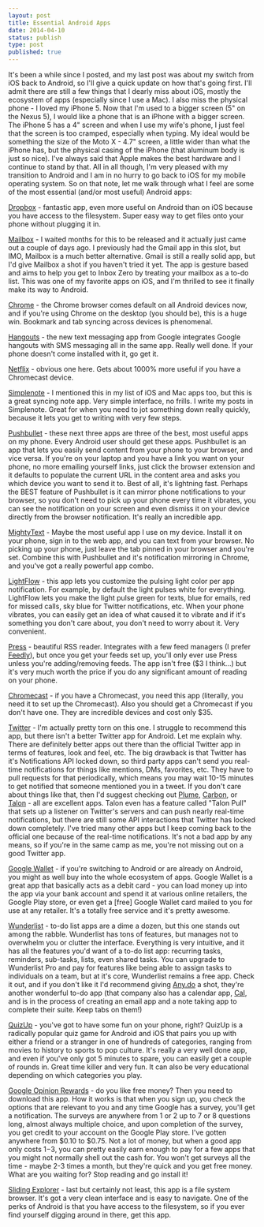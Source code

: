 ```yaml
---
layout: post
title: Essential Android Apps
date: 2014-04-10
status: publish
type: post
published: true
---
```

It's been a while since I posted, and my last post was about my switch from iOS back to Android, so I'll give a quick update on how that's going first. I'll admit there are still a few things that I dearly miss about iOS, mostly the ecosystem of apps (especially since I use a Mac). I also miss the physical phone - I loved my iPhone 5. Now that I'm used to a bigger screen (5" on the Nexus 5), I would like a phone that is an iPhone with a bigger screen. The iPhone 5 has a 4" screen and when I use my wife's phone, I just feel that the screen is too cramped, especially when typing. My ideal would be something the size of the Moto X - 4.7" screen, a little wider than what the iPhone has, but the physical casing of the iPhone (that aluminum body is just so nice). I've always said that Apple makes the best hardware and I continue to stand by that. All in all though, I'm very pleased with my transition to Android and I am in no hurry to go back to iOS for my mobile operating system. So on that note, let me walk through what I feel are some of the most essential (and/or most useful) Android apps:

<a title="Dropbox" href="https://play.google.com/store/apps/details?id=com.dropbox.android">Dropbox</a> - fantastic app, even more useful on Android than on iOS because you have access to the filesystem. Super easy way to get files onto your phone without plugging it in.

<a title="Mailbox" href="https://play.google.com/store/apps/details?id=com.mailboxapp">Mailbox</a> - I waited months for this to be released and it actually just came out a couple of days ago. I previously had the Gmail app in this slot, but IMO, Mailbox is a much better alternative. Gmail is still a really solid app, but I'd give Mailbox a shot if you haven't tried it yet. The app is gesture based and aims to help you get to Inbox Zero by treating your mailbox as a to-do list. This was one of my favorite apps on iOS, and I'm thrilled to see it finally make its way to Android.

<a title="Chrome" href="https://play.google.com/store/apps/details?id=com.android.chrome">Chrome</a> - the Chrome browser comes default on all Android devices now, and if you're using Chrome on the desktop (you should be), this is a huge win. Bookmark and tab syncing across devices is phenomenal.

<a title="Hangouts" href="https://play.google.com/store/apps/details?id=com.google.android.talk">Hangouts</a> - the new text messaging app from Google integrates Google hangouts with SMS messaging all in the same app. Really well done. If your phone doesn't come installed with it, go get it.

<a title="Netflix" href="https://play.google.com/store/apps/details?id=com.netflix.mediaclient">Netflix</a> - obvious one here. Gets about 1000% more useful if you have a Chromecast device.

<a title="Simplenote" href="https://play.google.com/store/apps/details?id=com.automattic.simplenote">Simplenote</a> - I mentioned this in my list of iOS and Mac apps too, but this is a great syncing note app. Very simple interface, no frills. I write my posts in Simplenote. Great for when you need to jot something down really quickly, because it lets you get to writing with very few steps.

<a title="Pushbullet" href="https://play.google.com/store/apps/details?id=com.pushbullet.android">Pushbullet</a> - these next three apps are three of the best, most useful apps on my phone. Every Android user should get these apps. Pushbullet is an app that lets you easily send content from your phone to your browser, and vice versa. If you're on your laptop and you have a link you want on your phone, no more emailing yourself links, just click the browser extension and it defaults to populate the current URL in the content area and asks you which device you want to send it to. Best of all, it's lightning fast. Perhaps the BEST feature of Pushbullet is it can mirror phone notifications to your browser, so you don't need to pick up your phone every time it vibrates, you can see the notification on your screen and even dismiss it on your device directly from the browser notification. It's really an incredible app.

<a title="MightyText" href="https://play.google.com/store/apps/details?id=com.texty.sms">MightyText</a> - Maybe the most useful app I use on my device. Install it on your phone, sign in to the web app, and you can text from your browser. No picking up your phone, just leave the tab pinned in your browser and you're set. Combine this with Pushbullet and it's notification mirroring in Chrome, and you've got a really powerful app combo.

<a title="LightFlow" href="https://play.google.com/store/apps/details?id=com.rageconsulting.android.lightflowlite">LightFlow</a> - this app lets you customize the pulsing light color per app notification. For example, by default the light pulses white for everything. LightFlow lets you make the light pulse green for texts, blue for emails, red for missed calls, sky blue for Twitter notifications, etc. When your phone vibrates, you can easily get an idea of what caused it to vibrate and if it's something you don't care about, you don't need to worry about it. Very convenient.

<a title="Press" href="https://play.google.com/store/apps/details?id=com.twentyfivesquares.press">Press</a> - beautiful RSS reader. Integrates with a few feed managers (I prefer <a title="Feedly" href="https://play.google.com/store/apps/details?id=com.devhd.feedly">Feedly</a>), but once you get your feeds set up, you'll only ever use Press unless you're adding/removing feeds. The app isn't free ($3 I think...) but it's very much worth the price if you do any significant amount of reading on your phone.

<a title="Chromecast" href="https://play.google.com/store/apps/details?id=com.google.android.apps.chromecast.app">Chromecast</a> - if you have a Chromecast, you need this app (literally, you need it to set up the Chromecast). Also you should get a Chromecast if you don't have one. They are incredible devices and cost only $35.

<a title="Twitter" href="https://play.google.com/store/apps/details?id=com.twitter.android">Twitter</a> - I'm actually pretty torn on this one. I struggle to recommend this app, but there isn't a better Twitter app for Android. Let me explain why. There are definitely better apps out there than the official Twitter app in terms of features, look and feel, etc. The big drawback is that Twitter has it's Notifications API locked down, so third party apps can't send you real-time notifications for things like mentions, DMs, favorites, etc. They have to pull requests for that periodically, which means you may wait 10-15 minutes to get notified that someone mentioned you in a tweet. If you don't care about things like that, then I'd suggest checking out <a title="Plume" href="https://play.google.com/store/apps/details?id=com.levelup.touiteur">Plume</a>, <a title="Carbon" href="https://play.google.com/store/apps/details?id=com.dotsandlines.carbon">Carbon</a>, or <a title="Talon" href="https://play.google.com/store/apps/details?id=com.klinker.android.twitter">Talon</a> - all are excellent apps. Talon even has a feature called "Talon Pull" that sets up a listener on Twitter's servers and can push nearly real-time notifications, but there are still some API interactions that Twitter has locked down completely. I've tried many other apps but I keep coming back to the official one because of the real-time notifications. It's not a bad app by any means, so if you're in the same camp as me, you're not missing out on a good Twitter app.

<a title="Google Wallet" href="https://play.google.com/store/apps/details?id=com.google.android.apps.walletnfcrel">Google Wallet</a> - if you're switching to Android or are already on Android, you might as well buy into the whole ecosystem of apps. Google Wallet is a great app that basically acts as a debit card - you can load money up into the app via your bank account and spend it at various online retailers, the Google Play store, or even get a [free] Google Wallet card mailed to you for use at any retailer. It's a totally free service and it's pretty awesome.

<a title="Wunderlist" href="https://play.google.com/store/apps/details?id=com.wunderkinder.wunderlistandroid">Wunderlist</a> - to-do list apps are a dime a dozen, but this one stands out among the rabble. Wunderlist has tons of features, but manages not to overwhelm you or clutter the interface. Everything is very intuitive, and it has all the features you'd want of a to-do list app: recurring tasks, reminders, sub-tasks, lists, even shared tasks. You can upgrade to Wunderlist Pro and pay for features like being able to assign tasks to individuals on a team, but at it's core, Wunderlist remains a free app. Check it out, and if you don't like it I'd recommend giving <a title="Any.do" href="https://play.google.com/store/apps/details?id=com.anydo">Any.do</a> a shot, they're another wonderful to-do app (that company also has a calendar app, <a href="https://play.google.com/store/apps/details?id=com.anydo.cal">Cal</a>, and is in the process of creating an email app and a note taking app to complete their suite. Keep tabs on them!)

<a href="https://play.google.com/store/apps/details?id=com.quizup.core">QuizUp</a> - you've got to have some fun on your phone, right? QuizUp is a radically popular quiz game for Android and iOS that pairs you up with either a friend or a stranger in one of hundreds of categories, ranging from movies to history to sports to pop culture. It's really a very well done app, and even if you've only got 5 minutes to spare, you can easily get a couple of rounds in. Great time killer and very fun. It can also be very educational depending on which categories you play.

<a href="https://play.google.com/store/apps/details?id=com.google.android.apps.paidtasks">Google Opinion Rewards</a> - do you like free money? Then you need to download this app. How it works is that when you sign up, you check the options that are relevant to you and any time Google has a survey, you'll get a notification. The surveys are anywhere from 1 or 2 up to 7 or 8 questions long, almost always multiple choice, and upon completion of the survey, you get credit to your account on the Google Play store. I've gotten anywhere from $0.10 to $0.75. Not a lot of money, but when a good app only costs $1-$3, you can pretty easily earn enough to pay for a few apps that you might not normally shell out the cash for. You won't get surveys all the time - maybe 2-3 times a month, but they're quick and you get free money. What are you waiting for? Stop reading and go install it!

<a href="https://play.google.com/store/apps/details?id=com.ballerapps.slidingexplorer">Sliding Explorer</a> - last but certainly not least, this app is a file system browser. It's got a very clean interface and is easy to navigate. One of the perks of Android is that you have access to the filesystem, so if you ever find yourself digging around in there, get this app.

